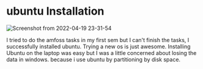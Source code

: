 # ubuntu Installation

![Screenshot from 2022-04-19 23-31-54](https://user-images.githubusercontent.com/108610114/201838994-9303d758-b8a7-4bfd-b4f7-66ccddb2b054.png)

I tried to do the amfoss tasks in my first sem but I can't finish the tasks, I successfully installed ubuntu. Trying a new os is just awesome. Installing Ubuntu on the laptop was easy but I was a little concerned about losing the data in windows. because i use ubuntu by partitioning by disk space.